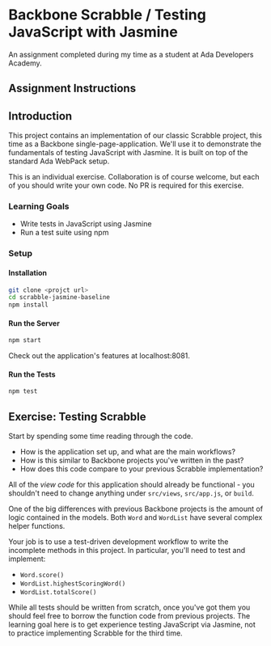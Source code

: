 # Backbone Scrabble / Testing JavaScript with Jasmine
An assignment completed during my time as a student at Ada Developers Academy.

Assignment Instructions
---

## Introduction

This project contains an implementation of our classic Scrabble project, this time as a Backbone single-page-application. We'll use it to demonstrate the fundamentals of testing JavaScript with Jasmine. It is built on top of the standard Ada WebPack setup.

This is an individual exercise. Collaboration is of course welcome, but each of you should write your own code. No PR is required for this exercise.

### Learning Goals
- Write tests in JavaScript using Jasmine
- Run a test suite using npm

### Setup

#### Installation
```sh
git clone <projct url>
cd scrabble-jasmine-baseline
npm install
```

#### Run the Server
```sh
npm start
```

Check out the application's features at localhost:8081.

#### Run the Tests
```sh
npm test
```

## Exercise: Testing Scrabble

Start by spending some time reading through the code.
- How is the application set up, and what are the main workflows?
- How is this similar to Backbone projects you've written in the past?
- How does this code compare to your previous Scrabble implementation?

All of the *view code* for this application should already be functional - you shouldn't need to change anything under `src/views`, `src/app.js`, or `build`.

One of the big differences with previous Backbone projects is the amount of logic contained in the models. Both `Word` and `WordList` have several complex helper functions.

Your job is to use a test-driven development workflow to write the incomplete methods in this project. In particular, you'll need to test and implement:
- `Word.score()`
- `WordList.highestScoringWord()`
- `WordList.totalScore()`

While all tests should be written from scratch, once you've got them you should feel free to borrow the function code from previous projects. The learning goal here is to get experience testing JavaScript via Jasmine, not to practice implementing Scrabble for the third time.

